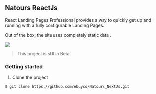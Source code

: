 ## Natours ReactJs

React Landing Pages Professional provides a way to quickly get up and running with a fully configurable Landing Pages.

Out of the box, the site uses completely static data .

![](natours.png)

> This project is still in Beta.

### Getting started

1. Clone the project

```sh
$ git clone https://github.com/ebuyco/Natours_NextJs.git
```
